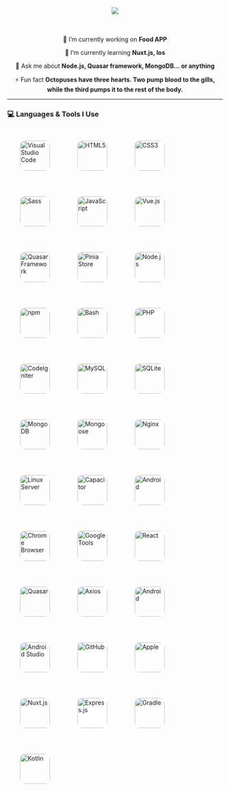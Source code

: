 <h1 align="center">
    <img src="https://readme-typing-svg.herokuapp.com/?font=Righteous&size=35&center=true&vCenter=true&width=500&height=70&duration=4000&lines=Hi+There!+👋;+I'm+Mikael+Tenshio!;" />
</h1>
<br/>

<div align="center">
 
 🔭 I’m currently working on **Food APP**
 
 🌱 I’m currently learning **Nuxt.js, Ios**

 💬 Ask me about **Node.js, Quasar framework, MongoDB... or anything**

 ⚡ Fun fact **Octopuses have three hearts. Two pump blood to the gills, while the third pumps it to the rest of the body.**
 
 </div>
<hr/>
<h3>💻 Languages & Tools I Use</h3>

<div align="left">
  <!-- VSCode -->
  <img src="https://cdn.jsdelivr.net/gh/devicons/devicon/icons/vscode/vscode-original.svg" width="70" height="70" style="border-radius:12px; margin:30px;" title="Visual Studio Code" />

  <!-- HTML5 -->
  <img src="https://cdn.jsdelivr.net/gh/devicons/devicon/icons/html5/html5-original.svg" width="70" height="70" style="border-radius:12px; margin:30px;" title="HTML5" />

  <!-- CSS3 -->
  <img src="https://cdn.jsdelivr.net/gh/devicons/devicon/icons/css3/css3-original.svg" width="70" height="70" style="border-radius:12px; margin:30px;" title="CSS3" />

  <!-- Sass -->
  <img src="https://cdn.jsdelivr.net/gh/devicons/devicon/icons/sass/sass-original.svg" width="70" height="70" style="border-radius:12px; margin:30px;" title="Sass" />

  <!-- JavaScript -->
  <img src="https://cdn.jsdelivr.net/gh/devicons/devicon/icons/javascript/javascript-original.svg" width="70" height="70" style="border-radius:12px; margin:30px;" title="JavaScript" />

  <!-- Vue.js -->
  <img src="https://cdn.jsdelivr.net/gh/devicons/devicon/icons/vuejs/vuejs-original.svg" width="70" height="70" style="border-radius:12px; margin:30px;" title="Vue.js" />

  <!-- Quasar Framework (using Vue.js icon as placeholder) -->
  <img src="https://cdn.jsdelivr.net/gh/devicons/devicon/icons/vuejs/vuejs-original.svg" width="70" height="70" style="border-radius:12px; margin:30px;" title="Quasar Framework" />

  <!-- Pinia -->
  <img src="https://pinia.vuejs.org/logo.svg" width="70" height="70" style="border-radius:12px; margin:30px;" title="Pinia Store" />

  <!-- Node.js -->
  <img src="https://cdn.jsdelivr.net/gh/devicons/devicon/icons/nodejs/nodejs-original.svg" width="70" height="70" style="border-radius:12px; margin:30px;" title="Node.js" />

  <!-- npm -->
  <img src="https://cdn.jsdelivr.net/gh/devicons/devicon/icons/npm/npm-original-wordmark.svg" width="70" height="70" style="border-radius:12px; margin:30px;" title="npm" />

  <!-- Bash -->
  <img src="https://cdn.jsdelivr.net/gh/devicons/devicon/icons/bash/bash-original.svg" width="70" height="70" style="border-radius:12px; margin:30px;" title="Bash" />

  <!-- PHP -->
  <img src="https://cdn.jsdelivr.net/gh/devicons/devicon/icons/php/php-original.svg" width="70" height="70" style="border-radius:12px; margin:30px;" title="PHP" />

  <!-- CodeIgniter -->
  <img src="https://cdn.jsdelivr.net/gh/devicons/devicon/icons/codeigniter/codeigniter-plain.svg" width="70" height="70" style="border-radius:12px; margin:30px;" title="CodeIgniter" />

  <!-- MySQL -->
  <img src="https://cdn.jsdelivr.net/gh/devicons/devicon/icons/mysql/mysql-original.svg" width="70" height="70" style="border-radius:12px; margin:30px;" title="MySQL" />

  <!-- SQLite -->
  <img src="https://cdn.jsdelivr.net/gh/devicons/devicon/icons/sqlite/sqlite-original.svg" width="70" height="70" style="border-radius:12px; margin:30px;" title="SQLite" />

  <!-- MongoDB -->
  <img src="https://cdn.jsdelivr.net/gh/devicons/devicon/icons/mongodb/mongodb-original.svg" width="70" height="70" style="border-radius:12px; margin:30px;" title="MongoDB" />

  <!-- Mongoose -->
  <img src="https://cdn.jsdelivr.net/gh/devicons/devicon/icons/mongoose/mongoose-original.svg" width="70" height="70" style="border-radius:12px; margin:30px;" title="Mongoose" />

  <!-- Nginx -->
  <img src="https://cdn.jsdelivr.net/gh/devicons/devicon/icons/nginx/nginx-original.svg" width="70" height="70" style="border-radius:12px; margin:30px;" title="Nginx" />

  <!-- Linux -->
  <img src="https://cdn.jsdelivr.net/gh/devicons/devicon/icons/linux/linux-original.svg" width="70" height="70" style="border-radius:12px; margin:30px;" title="Linux Server" />


 

  <!-- Capacitor -->
  <img src="https://cdn.jsdelivr.net/gh/devicons/devicon/icons/capacitor/capacitor-original.svg" width="70" height="70" style="border-radius:12px; margin:30px;" title="Capacitor" />

  <!-- Android -->
  <img src="https://upload.wikimedia.org/wikipedia/commons/d/d7/Android_robot.svg" width="70" height="70" style="border-radius:12px; margin:30px;" title="Android" />

  <!-- Google Chrome -->
  <img src="https://cdn.jsdelivr.net/gh/devicons/devicon/icons/chrome/chrome-original.svg" width="70" height="70" style="border-radius:12px; margin:30px;" title="Chrome Browser" />

  <!-- Google -->
  <img src="https://cdn.jsdelivr.net/gh/devicons/devicon/icons/google/google-original.svg" width="70" height="70" style="border-radius:12px; margin:30px;" title="Google Tools" />



  <!-- React (if used) -->
  <img src="https://cdn.jsdelivr.net/gh/devicons/devicon/icons/react/react-original.svg" width="70" height="70" style="border-radius:12px; margin:30px;" title="React" />


  <!-- Quasar -->
<img src="https://cdn.jsdelivr.net/gh/devicons/devicon@latest/icons/quasar/quasar-original.svg" width="70" height="70" style="border-radius:12px; margin:30px;" title="Quasar" />

<!-- Axios (using generic logo as Axios doesn't have an official icon in Devicon) -->
<img src="https://avatars.githubusercontent.com/u/32372333?s=200&v=4" width="70" height="70" style="border-radius:12px; margin:30px;" title="Axios" />

<!-- Android -->
<img src="https://upload.wikimedia.org/wikipedia/commons/d/d7/Android_robot.svg" width="70" height="70" style="border-radius:12px; margin:30px;" title="Android" />

<!-- Android Studio -->
<img src="https://developer.android.com/static/studio/images/new-studio-logo-1_1920.png" width="70" height="70" style="border-radius:12px; margin:30px;" title="Android Studio" />

<!-- GitHub -->
<img src="https://cdn.jsdelivr.net/gh/devicons/devicon/icons/github/github-original.svg" width="70" height="70" style="border-radius:12px; margin:30px; background-color:white;" title="GitHub" />

<!-- Apple -->
<img src="https://cdn.jsdelivr.net/gh/devicons/devicon@latest/icons/apple/apple-original.svg" width="70" height="70" style="border-radius:12px; margin:30px;" title="Apple" />

<!-- Nuxt.js -->
<img src="https://cdn.jsdelivr.net/gh/devicons/devicon@latest/icons/nuxtjs/nuxtjs-original.svg" width="70" height="70" style="border-radius:12px; margin:30px;" title="Nuxt.js" />

<!-- Express.js -->
<img src="https://cdn.jsdelivr.net/gh/devicons/devicon@latest/icons/express/express-original.svg" width="70" height="70" style="border-radius:12px; margin:30px; background-color:white;" title="Express.js" />
<!-- Gradle -->
<img src="https://cdn.jsdelivr.net/gh/devicons/devicon@latest/icons/gradle/gradle-original.svg" width="70" height="70" style="border-radius:12px; margin:30px;" title="Gradle" />

<!-- Kotlin -->
<img src="https://cdn.jsdelivr.net/gh/devicons/devicon@latest/icons/kotlin/kotlin-original.svg" width="70" height="70" style="border-radius:12px; margin:30px;" title="Kotlin" />

</div>


